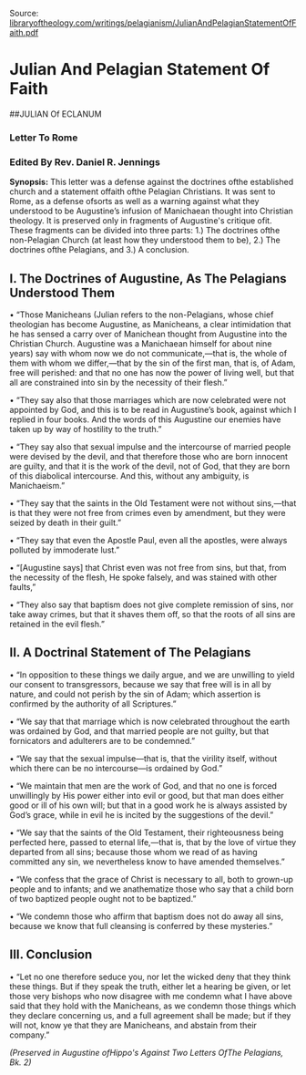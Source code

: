<!--t Julian And Pelagian Statement Of Faith t-->
<!--d  d-->

Source: [libraryoftheology.com/writings/pelagianism/JulianAndPelagianStatementOfFaith.pdf](http://gesundelehre.tk/forwarder.php?url=http://libraryoftheology.com/writings/pelagianism/JulianAndPelagianStatementOfFaith.pdf)


# Julian And Pelagian Statement Of Faith

##JULIAN Of ECLANUM
### Letter To Rome
### Edited By Rev. Daniel R. Jennings

**Synopsis:** This letter was a defense against the doctrines ofthe established church and a statement offaith ofthe Pelagian Christians. It was sent to Rome, as a defense ofsorts as well as a warning against what they understood to be Augustine’s infusion of Manichaean thought into Christian theology. It is preserved only in fragments of Augustine's critique ofit. These fragments can be divided into three parts: 1.) The doctrines ofthe non-Pelagian Church (at least how they understood them to be), 2.) The doctrines ofthe Pelagians, and 3.) A conclusion.


## I. The Doctrines of Augustine, As The Pelagians Understood Them

• “Those Manicheans (Julian refers to the non-Pelagians, whose chief theologian has become Augustine, as Manicheans, a clear intimidation that he has sensed a carry over of Manichean thought from Augustine into the Christian Church. Augustine was a Manichaean himself for about nine years) say with whom now we do not communicate,—that is, the whole of them with whom we differ,—that by the sin of the first man, that is, of Adam, free will perished: and that no one has now the power of living well, but that all are constrained into sin by the necessity of their flesh.”

• “They say also that those marriages which are now celebrated were not appointed by God, and this is to be read in Augustine’s book, against which I replied in four books. And the words of this Augustine our enemies have taken up by way of hostility to the truth.”

• “They say also that sexual impulse and the intercourse of married people were devised by the devil, and that therefore those who are born innocent are guilty, and that it is the work of the devil, not of God, that they are born of this diabolical intercourse. And this, without any ambiguity, is Manichaeism.”

• “They say that the saints in the Old Testament were not without sins,—that is that they were not free from crimes even by amendment, but they were seized by death in their guilt.”

• “They say that even the Apostle Paul, even all the apostles, were always polluted by immoderate lust.”

• “[Augustine says] that Christ even was not free from sins, but that, from the necessity of the flesh, He spoke falsely, and was stained with other faults,”

• “They also say that baptism does not give complete remission of sins, nor take away crimes, but that it shaves them off, so that the roots of all sins are retained in the evil flesh.”


## II. A Doctrinal Statement of The Pelagians

• “In opposition to these things we daily argue, and we are unwilling to yield our consent to transgressors, because we say that free will is in all by nature, and could not perish by the sin of Adam; which assertion is confirmed by the authority of all Scriptures.”

• “We say that that marriage which is now celebrated throughout the earth was ordained by God, and that married people are not guilty, but that fornicators and adulterers are to be condemned.”

• “We say that the sexual impulse—that is, that the virility itself, without which there can be no intercourse—is ordained by God.”

• “We maintain that men are the work of God, and that no one is forced unwillingly by His power either into evil or good, but that man does either good or ill of his own will; but that in a good work he is always assisted by God’s grace, while in evil he is incited by the suggestions of the devil.”

• “We say that the saints of the Old Testament, their righteousness being perfected here, passed to eternal life,—that is, that by the love of virtue they departed from all sins; because those whom we read of as having committed any sin, we nevertheless know to have amended themselves.”

• “We confess that the grace of Christ is necessary to all, both to grown-up people and to infants; and we anathematize those who say that a child born of two baptized people ought not to be baptized.”

• “We condemn those who affirm that baptism does not do away all sins, because we know that full cleansing is conferred by these mysteries.” 


## III. Conclusion

• “Let no one therefore seduce you, nor let the wicked deny that they think these things. But if they speak the truth, either let a hearing be given, or let those very bishops who now disagree with me condemn what I have above said that they hold with the Manicheans, as we condemn those things which they declare concerning us, and a full agreement shall be made; but if they will not, know ye that they are Manicheans, and abstain from their company.”  

_(Preserved in Augustine ofHippo's Against Two Letters OfThe Pelagians, Bk. 2)_